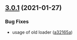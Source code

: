 ## [3.0.1](https://github.com/kpfromer/next-optimized-images/compare/v3.0.0...v3.0.1) (2021-01-27)


### Bug Fixes

* usage of old loader ([a32165a](https://github.com/kpfromer/next-optimized-images/commit/a32165a998cecfd3b4cf3224488a6e9649e4ac7e))
